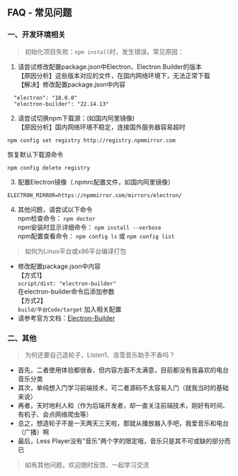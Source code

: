 ## FAQ - 常见问题

### 一、开发环境相关
> 初始化项目失败：`npm install`时，发生错误。常见原因：  
1. 请尝试修改配置package.json中Electron、Electron Builder的版本  
【原因分析】这些版本对应的文件，在国内网络环境下，无法正常下载    
【解决】修改配置package.json中内容  
```
  "electron": "18.0.0"  
  "electron-builder": "22.14.13" 
```

2. 请尝试切换npm下载源：(如国内阿里镜像)  
【原因分析】国内网络环境不稳定，连接国外服务器容易超时  
```
npm config set registry http://registry.npmmirror.com
```     
恢复默认下载源命令  
```
npm config delete registry
```
  
3. 配置Electron镜像（.npmrc配置文件，如国内阿里镜像）
```
ELECTRON_MIRROR=https://npmmirror.com/mirrors/electron/
```
  
4. 其他问题，请尝试以下命令  
  npm检查命令： `npm doctor`  
  npm安装时显示详细命令： `npm install --verbose`  
  npm配置查看命令： `npm config ls` 或 `npm config list`  
  
> 如何为Linux平台或x86平台编译打包  
* 修改配置package.json中内容  
  【方式1】  
  `script/dist: "electron-builder"`  
  在electron-builder命令后添加参数   
  【方式2】   
  `build/平台Code/target` 加入相关配置  
* 请参考官方文档：[Electron-Builder](https://www.electron.build/cli) 

### 二、其他
> 为何还要自己造轮子，Listen1、洛雪音乐助手不香吗？  
* 首先，二者使用体验都很香，但内容方面不太满意，目前都没有我喜欢的电台音乐分类  
* 其次，单纯想入门学习前端技术，可二者源码不太容易入门（就我当时的基础来说）  
* 再者，天时地利人和（作为后端开发者，却一直关注前端技术，刚好有时间、有机子、会点网络爬虫等）  
* 总之，想造轮子不是一天两天三天啦，那就从播放器入手吧，我爱音乐和电台（广播）啊  
* 最后，Less Player没有“音乐”两个字的限定哦，音乐只是其不可或缺的部分而已  
  
> 如有其他问题，欢迎随时反馈、一起学习交流  
